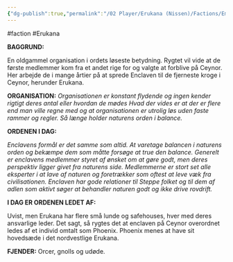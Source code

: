 ```yaml
---
{"dg-publish":true,"permalink":"/02 Player/Erukana (Nissen)/Factions/Emerald enclave/"}
---
```


#faction #Erukana 

**BAGGRUND:**

En oldgammel organisation i ordets løseste betydning. Rygtet vil vide at de første medlemmer kom fra et andet rige for og valgte at forblive på Ceynor. Her arbejde de i mange årtier på at sprede Enclaven til de fjerneste kroge i Ceynor, herunder Erukana. 

**ORGANISATION:**
*Organisationen er konstant flydende og ingen kender rigtigt deres antal eller hvordan de mødes Hvad der vides er at der er flere end man ville regne med og at organisationen er utrolig løs uden faste rammer og regler. Så længe holder naturens orden i balance.*
 
**ORDENEN I DAG:**

*Enclavens formål er det samme som altid. At varetage balancen i naturens orden og bekæmpe dem som måtte forsøge at true den balance. Generelt er enclavens medlemmer styret af ønsket om at gøre godt, men deres perspektiv ligger givet fra naturens side. Medlemmerne er stort set alle eksperter i at lave af naturen og foretrækker som oftest at leve væk fra civilisationen.  Enclaven har gode relationer til Steppe folket og til dem af adlen som aktivt søger at behandler naturen godt og ikke drive rovdrift.*

**I DAG ER ORDENEN LEDET AF:**

Uvist, men Erukana har flere små lunde og safehouses, hver med deres ansvarlige leder. Det sagt, så rygtes det at enclaven på Ceynor overordnet ledes af et individ omtalt som Phoenix. Phoenix menes at have sit hovedsæde i det nordvestlige Erukana.

**FJENDER:**
Orcer, gnolls og udøde.